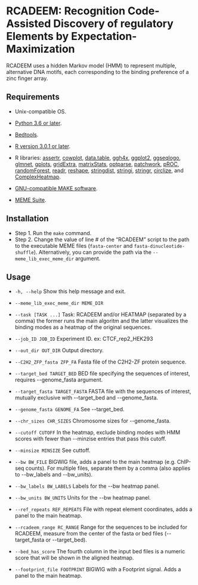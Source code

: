 # RCADEEM: Recognition Code-Assisted Discovery of regulatory Elements by Expectation-Maximization

RCADEEM uses a hidden Markov model (HMM) to represent multiple, alternative DNA motifs, each corresponding to the binding preference of a zinc finger array.

## Requirements
- Unix-compatible OS.
- [Python 3.6 or later](https://www.python.org/).
- [Bedtools](https://bedtools.readthedocs.io/en/latest/index.html).
- [R version 3.0.1 or later](http://www.r-project.org/).
 
- R libraries:
[assertr](https://cran.r-project.org/web/packages/assertr/vignettes/assertr.html), [cowplot](https://cran.r-project.org/web/packages/cowplot/index.html), [data.table](https://cran.r-project.org/web/packages/data.table/index.html), [ggh4x](https://github.com/teunbrand/ggh4x), [ggplot2](https://cran.r-project.org/web/packages/ggplot2/index.html), [ggseqlogo](https://github.com/omarwagih/ggseqlogo), [glmnet](https://cran.r-project.org/web/packages/glmnet/index.html), [gplots](https://cran.r-project.org/web/packages/gplots/index.html), [gridExtra](https://cran.r-project.org/web/packages/gridExtra/index.html), [matrixStats](https://cran.r-project.org/web/packages/matrixStats/index.html), [optparse](https://cran.r-project.org/web/packages/optparse/index.html), [patchwork](https://cran.r-project.org/web/packages/patchwork/index.html), [pROC](https://cran.r-project.org/web/packages/pROC/index.html), [randomForest](http://cran.r-project.org/web/packages/randomForest/index.html), [readr](https://cran.r-project.org/web/packages/readr/index.html), [reshape](https://cran.r-project.org/web/packages/reshape/index.html), [stringdist](https://cran.r-project.org/web/packages/stringdist/index.html), [stringi](https://cran.r-project.org/web/packages/stringi/index.html), [stringr](https://cran.r-project.org/web/packages/stringr/index.html), [circlize](https://cran.r-project.org/web/packages/circlize/index.html), and [ComplexHeatmap](https://bioconductor.org/packages/release/bioc/html/ComplexHeatmap.html).

- [GNU-compatible MAKE software](https://gcc.gnu.org/).
- [MEME Suite](http://meme.nbcr.net/meme/downloads.html).
 
## Installation
- Step 1. Run the `make` command.
- Step 2. Change the value of line # of the “RCADEEM” script to the path to the executable MEME files (`fasta-center` and `fasta-dinucleotide-shuffle`). Alternatively, you can provide the path via the `--meme_lib_exec_meme_dir` argument.

## Usage
- `-h, --help` Show this help message and exit.

- `--meme_lib_exec_meme_dir MEME_DIR` 

- `--task [TASK ...]` Task: RCADEEM and/or HEATMAP (separated by a comma) the former runs the main algoritm and the latter visualizes the binding modes as a heatmap of the original sequences.

- `--job_ID JOB_ID` Experiment ID. ex: CTCF_rep2_HEK293

- `--out_dir OUT_DIR` Output directory.

- `--C2H2_ZFP_fasta ZFP_FA` Fasta file of the C2H2-ZF protein sequence.

- `--target_bed TARGET_BED` BED file specifying the sequences of interest, requires --genome_fasta argument.

- `--target_fasta TARGET_FASTA` FASTA file with the sequences of interest, mutually exclusive with --target_bed and --genome_fasta.

- `--genome_fasta GENOME_FA` See --target_bed.

- `--chr_sizes CHR_SIZES` Chromosome sizes for --genome_fasta.

- `--cutoff CUTOFF` In the heatmap, exclude binding modes with HMM scores with fewer than --minzise entries that pass this cutoff.

- `--minsize MINSIZE` See cuttoff.

- `--bw BW_FILE` BIGWIG file, adds a panel to the main heatmap (e.g. ChIP-seq counts). For multiple files, separate them by a comma (also applies to --bw_labels and --bw_units).

- `--bw_labels BW_LABELS` Labels for the --bw heatmap panel.

- `--bw_units BW_UNITS` Units for the --bw heatmap panel.

- `--ref_repeats REF_REPEATS` File with repeat element coordinates, adds a panel to the main heatmap.

- `--rcadeem_range RC_RANGE` Range for the sequences to be included for RCADEEM, measure from the center of the fasta or bed files (--target_fasta or --target_bed).

- `--bed_has_score` The fourth column in the input bed files is a numeric score that will be shown in the aligned heatmap.

- `--footprint_file FOOTPRINT` BIGWIG with a Footprint signal. Adds a panel to the main heatmap.














